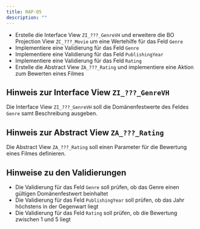 ```yaml
---
title: RAP-05
description: ""
---
```


- Erstelle die Interface View `ZI_???_GenreVH` und erweitere die BO Projection View `ZC_???_Movie` um eine Wertehilfe für das Feld `Genre`
- Implementiere eine Validierung für das Feld `Genre`
- Implementiere eine Validierung für das Feld `PublishingYear`
- Implementiere eine Validierung für das Feld `Rating`
- Erstelle die Abstract View `ZA_???_Rating` und implementiere eine Aktion zum Bewerten eines Filmes

## Hinweis zur Interface View `ZI_???_GenreVH`

Die Interface View `ZI_???_GenreVH` soll die Domänenfestwerte des Feldes `Genre` samt Beschreibung ausgeben.

## Hinweis zur Abstract View `ZA_???_Rating`

Die Abstract View `ZA_???_Rating` soll einen Parameter für die Bewertung eines Filmes definieren.

## Hinweise zu den Validierungen

- Die Validierung für das Feld `Genre` soll prüfen, ob das Genre einen gültigen Domänenfestwert beinhaltet
- Die Validierung für das Feld `PublishingYear` soll prüfen, ob das Jahr höchstens in der Gegenwart liegt
- Die Validierung für das Feld `Rating` soll prüfen, ob die Bewertung zwischen 1 und 5 liegt
